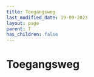 ```yaml
---
title: Toegangsweg
last_modified_date: 19-09-2023
layout: page
parent: T
has_children: false
---
```


Toegangsweg
===========

